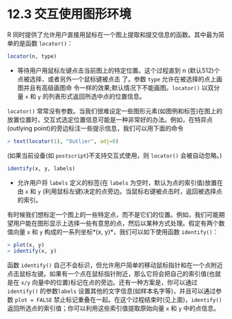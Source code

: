 # 12.3 交互使用图形环境

 R 同时提供了允许用户直接用鼠标在一个图上提取和提交信息的函数。其中最为简单的是函数 `locator()`：

```R
locator(n, type)
```

* 等待用户用鼠标左键点击当前图上的特定位置。这个过程直到 n (默认512)个点被选择，或者另外一个鼠标键被点击 了。参数 `type` 允许在被选择的点上画图并且有高级画图命 令一样的效果;默认情况下不能画图。`locator()` 以双分量 `x` 和 `y` 的列表形式返回所选中点的位置信息。

`locator()` 常常没有参数。当我们很难设定一些图形元素(如图例和标签)在图上的放置位置时，交互式选定位置信息可能是一种非常好的办法。例如，在特异点 (outlying point)的旁边标注一些提示信息，我们可以用下面的命令

```R
> text(locator(1), "Outlier", adj=0)
```

(如果当前设备(如 `postscript`)不支持交互式使用，则 `locator()` 会被自动忽略。)

```R
identify(x, y, labels)
```

* 允许用户将 `labels` 定义的标签(在 `labels` 为空时，默认为点的索引值)放置在由 `x` 和 `y` (利用鼠标左键)决定的点旁边。当鼠标右键被点击时，返回被选择点的索引。

有时候我们想标定一个图上的一些特定点，而不是它们的位置。例如，我们可能期望用户能在图形显示上选择一些有意思的点，然后以某种方式处理。假定有两个数值向量 `x` 和 `y` 构成的一系列坐标*(x, y)*，我们可以如下使用函数 `identify()`：

```R
> plot(x, y)
> identify(x, y)
```

函数 `identify()` 自己不会标识，但允许用户简单的移动鼠标指针和在一个点附近点击鼠标左键。如果有一个点在鼠标指针附近，那么它将会把自己的索引值(也就是在 `x/y` 向量中的位置)标记在点的旁边。还有一种方案是，你可以通过 `identify()` 的参数`labels` 设置其他的文字信息(如样本名字等)，并且可以通过参数 `plot = FALSE` 禁止标记重叠在一起。在这个过程结束时(见上面)，`identify()` 返回所选点的索引值；你可以利用这些索引值提取原始向量 `x` 和 `y` 中的点信息。